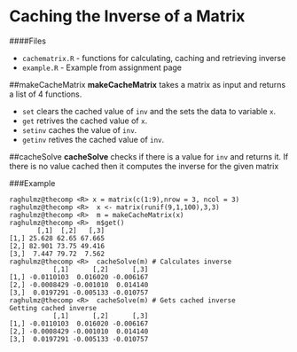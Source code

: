 # Caching the Inverse of a Matrix
####Files

* `cachematrix.R` - functions for calculating, caching and retrieving inverse
* `example.R` - Example from assignment page

##makeCacheMatrix
 **makeCacheMatrix** takes a matrix as input and returns a list of 4 functions.<br>

 * `set` clears the cached value of `inv` and the sets the data to variable `x`.
 * `get` retrives the cached value of `x`.
 * `setinv` caches the value of `inv`.
 * `getinv` retives the cached value of `inv`.

##cacheSolve
**cacheSolve** checks if there is a value for `inv` and returns it. If there is no value cached then it computes the inverse for the given matrix

###Example

```
raghulmz@thecomp <R> x = matrix(c(1:9),nrow = 3, ncol = 3)
raghulmz@thecomp <R>  x <- matrix(runif(9,1,100),3,3)
raghulmz@thecomp <R>  m = makeCacheMatrix(x)
raghulmz@thecomp <R>  m$get()
       [,1]  [,2]   [,3]
[1,] 25.628 62.65 67.665
[2,] 82.901 73.75 49.416
[3,]  7.447 79.72  7.562
raghulmz@thecomp <R>  cacheSolve(m) # Calculates inverse
           [,1]      [,2]      [,3]
[1,] -0.0110103  0.016020 -0.006167
[2,] -0.0008429 -0.001010  0.014140
[3,]  0.0197291 -0.005133 -0.010757
raghulmz@thecomp <R>  cacheSolve(m) # Gets cached inverse 
Getting cached inverse
           [,1]      [,2]      [,3]
[1,] -0.0110103  0.016020 -0.006167
[2,] -0.0008429 -0.001010  0.014140
[3,]  0.0197291 -0.005133 -0.010757
```
